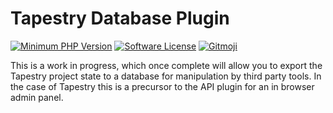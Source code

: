 # Tapestry Database Plugin

[![Minimum PHP Version](https://img.shields.io/badge/php-%3E%3D%205.6-8892BF.svg?style=flat-square)](https://php.net/)
[![Software License](https://img.shields.io/badge/license-MIT-brightgreen.svg?style=flat-square)](LICENSE)
[![Gitmoji](https://img.shields.io/badge/gitmoji-%20😜%20😍-FFDD67.svg?style=flat-square)](https://gitmoji.carloscuesta.me)

This is a work in progress, which once complete will allow you to export the Tapestry project state to a database for manipulation by third party tools. In the case of Tapestry this is a precursor to the API plugin for an in browser admin panel.
